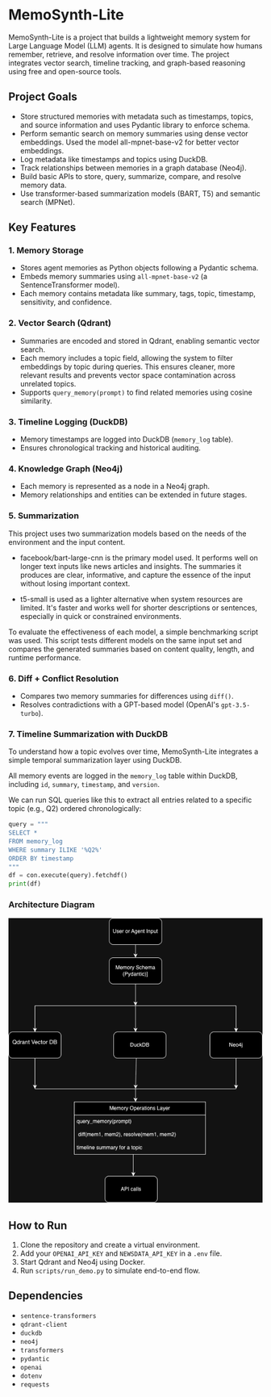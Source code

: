 # MemoSynth-Lite

MemoSynth-Lite is a project that builds a lightweight memory system for Large Language Model (LLM) agents. It is designed to simulate how humans remember, retrieve, and resolve information over time. The project integrates vector search, timeline tracking, and graph-based reasoning using free and open-source tools.

## Project Goals

- Store structured memories with metadata such as timestamps, topics, and source information and uses Pydantic library to enforce schema.
- Perform semantic search on memory summaries using dense vector embeddings. Used the model all-mpnet-base-v2 for better vector embeddings.
- Log metadata like timestamps and topics using DuckDB.
- Track relationships between memories in a graph database (Neo4j).
- Build basic APIs to store, query, summarize, compare, and resolve memory data.
- Use transformer-based summarization models (BART, T5) and semantic search (MPNet).

## Key Features

### 1. Memory Storage

- Stores agent memories as Python objects following a Pydantic schema.
- Embeds memory summaries using `all-mpnet-base-v2` (a SentenceTransformer model).
- Each memory contains metadata like summary, tags, topic, timestamp, sensitivity, and confidence.

### 2. Vector Search (Qdrant)

- Summaries are encoded and stored in Qdrant, enabling semantic vector search.
- Each memory includes a topic field, allowing the system to filter embeddings by topic during queries. This ensures cleaner, more relevant results and prevents vector space contamination across unrelated topics.
- Supports `query_memory(prompt)` to find related memories using cosine similarity.

### 3. Timeline Logging (DuckDB)

- Memory timestamps are logged into DuckDB (`memory_log` table).
- Ensures chronological tracking and historical auditing.

### 4. Knowledge Graph (Neo4j)

- Each memory is represented as a node in a Neo4j graph.
- Memory relationships and entities can be extended in future stages.

### 5. Summarization

This project uses two summarization models based on the needs of the environment and the input content.

- facebook/bart-large-cnn is the primary model used. It performs well on longer text inputs like news articles and insights. The summaries it produces are clear, informative, and capture the essence of the input without losing important context.

- t5-small is used as a lighter alternative when system resources are limited. It's faster and works well for shorter descriptions or sentences, especially in quick or constrained environments.

To evaluate the effectiveness of each model, a simple benchmarking script was used. This script tests different models on the same input set and compares the generated summaries based on content quality, length, and runtime performance.


### 6. Diff + Conflict Resolution

- Compares two memory summaries for differences using `diff()`.
- Resolves contradictions with a GPT-based model (OpenAI's `gpt-3.5-turbo`).

### 7. Timeline Summarization with DuckDB

To understand how a topic evolves over time, MemoSynth-Lite integrates a simple temporal summarization layer using DuckDB.

All memory events are logged in the `memory_log` table within DuckDB, including `id`, `summary`, `timestamp`, and `version`.

We can run SQL queries like this to extract all entries related to a specific topic (e.g., Q2) ordered chronologically:

```python
query = """
SELECT *
FROM memory_log
WHERE summary ILIKE '%Q2%'
ORDER BY timestamp
"""
df = con.execute(query).fetchdf()
print(df)
```
### Architecture Diagram

![Architecture Diagram](docs/project.png)

## How to Run

1. Clone the repository and create a virtual environment.
2. Add your `OPENAI_API_KEY` and `NEWSDATA_API_KEY` in a `.env` file.
3. Start Qdrant and Neo4j using Docker.
4. Run `scripts/run_demo.py` to simulate end-to-end flow.


## Dependencies

- `sentence-transformers`
- `qdrant-client`
- `duckdb`
- `neo4j`
- `transformers`
- `pydantic`
- `openai`
- `dotenv`
- `requests`



